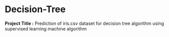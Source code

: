 # Decision-Tree
**Project Title :** Prediction of iris.csv dataset for decision tree algorithm using supervised learning machine algorithm  
